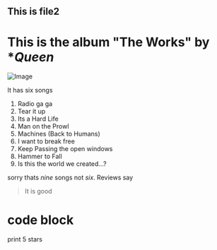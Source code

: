 ## This is file2
# This is the album **"The Works"** by **Queen* 

![Image](https://upload.wikimedia.org/wikipedia/en/3/39/Queen_The_Works.png)

It has six songs
1. Radio ga ga
2. Tear it up
3. Its a Hard Life
4. Man on the Prowl
5. Machines (Back to Humans)
6. I want to break free
7. Keep Passing the open windows
8. Hammer to Fall
9. Is this the world we created...?

sorry thats *nine* songs not *six*. Reviews say
> It is good

# code block
print 5 stars
